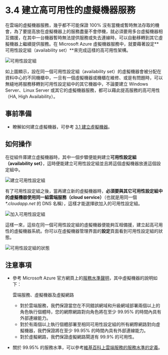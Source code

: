 # 3.4 建立高可用性的虛擬機器服務

在雲端的虛擬機器服務，幾乎都不可能保證 100% 沒有當機或暫時無法存取的機會，為了要提高放在虛擬機器上的服務盡量不會停機，就必須要用多台虛擬機器相互備援，在其中一台機器暫時無法提供服務或失去連線時，可以自動移轉到其它虛擬機器上繼續提供服務。在 Microsoft Azure 虛擬機器服務中，就要藉著設定**可用性設定組（availability set）**來完成這樣的高可用性架構。

![可用性設定組](https://skgitbook.blob.core.windows.net/azurerecipestw/3-4-1-fault-domain.png)

如上圖顯示，設在同一個可用性設定組（availability set）的虛擬機器會被分配在資料中心的不同機櫃中，一旦有一個虛擬機器或機櫃在維修、或是有問題時，可以無縫地將服務移轉到可用性設定組中的其它機器中，不論要建立 Windows Server、Linux Server 或其它的虛擬機器服務，都可以藉此提高服務的高可用性（HA, High Availability）。

## 事前準備
* 瞭解如何建立虛擬機器，可參考 [3.1 建立虛擬機器](chapter03/01_create_virtual_machine.md)。

## 如何操作

在從組件庫建立虛擬機器時，其中一個步驟便能夠建立**可用性設定組（availability set）**，這時便能建立可用性設定組並且將這個虛擬機器放進這個設定組中。

![建立可用性設定組](https://skgitbook.blob.core.windows.net/azurerecipestw/3-4-2-setting-new-availability-set.png)

有了可用性設定組之後，當再建立新的虛擬機器時，**必須要與其它可用性設定組中的虛擬機器使用同一組雲端服務（cloud service）**（也就是用同一個 _\*.cloudapp.net_ 的 DNS 名稱），這樣才能選擇欲加入的可用性設定組。

![加入可用性設定組](https://skgitbook.blob.core.windows.net/azurerecipestw/3-4-3-adding-availability-set.png)

這樣一來，這些在同一個可用性設定組的虛擬機器便能夠互相備援，建立起高可用性的虛擬機器系統。你可以在虛擬機器管理界面的**設定**頁面看到可用性設定組的狀態。

![可用性設定組的狀態](https://skgitbook.blob.core.windows.net/azurerecipestw/3-4-4-vm-setting.png)


## 注意事項
* 參考 Microsoft Azure 官方網頁上的[服務水準聲明](http://azure.microsoft.com/zh-tw/support/legal/sla/)，其中虛擬機器的說明如下：

	雲端服務、虛擬機器及虛擬網路

	* 對於雲端服務，我們保證當您在不同錯誤網域和升級網域部署兩個以上的角色執行個體時，您的網際網路對向角色將在至少 99.95% 的時間內具有外部連線能力。
	* 對於有兩個以上執行個體部署至相同可用性設定組的所有網際網路對向虛擬機器，我們保證將在至少 99.95% 的時間內具有外部連線能力。
	* 對於虛擬網路，我們保證虛擬網路閘道有 99.9% 的可用性。


* 關於 99.95% 的服務水準，可以參考[維基百科上雲端服務的服務水準的定義](http://en.wikipedia.org/wiki/High_availability)。
